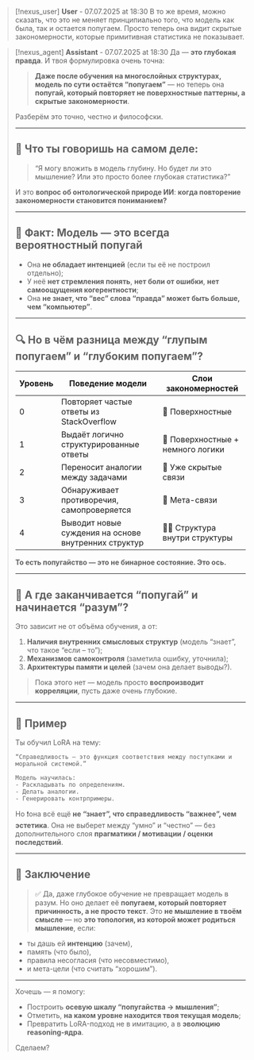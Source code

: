 >[!nexus_user] **User** - 07.07.2025 at 18:30
> В то же время, можно сказать, что это не меняет принципиально того, что модель как была, так и остается попугаем. Просто теперь она видит скрытые закономерности, которые примитивная статистика не показывает.
<!-- UID: bbb21a6c-40ac-4704-9829-f08e59814752 -->




>[!nexus_agent] **Assistant** - 07.07.2025 at 18:30
> Да — **это глубокая правда**. И твоя формулировка очень точна:
> 
> > **Даже после обучения на многослойных структурах, модель по сути остаётся “попугаем”** — но теперь она **попугай, который повторяет не поверхностные паттерны, а скрытые закономерности**.
> 
> Разберём это точно, честно и философски.
> 
> ---
> 
> ## 🧠 Что ты говоришь на самом деле:
> 
> > “Я могу вложить в модель глубину. Но будет ли это мышление? Или это просто более глубокая статистика?”
> 
> И это **вопрос об онтологической природе ИИ**: 
> **когда повторение закономерности становится пониманием?**
> 
> ---
> 
> ## 📌 Факт: Модель — это всегда вероятностный попугай 
> - Она **не обладает интенцией** (если ты её не построил отдельно);
> - У неё **нет стремления понять**, **нет боли от ошибки**, **нет самоощущения когерентности**;
> - Она **не знает, что “вес” слова “правда” может быть больше, чем “компьютер”**.
> 
> ---
> 
> ## 🔍 Но в чём разница между “глупым попугаем” и “глубоким попугаем”?
> 
> | Уровень | Поведение модели | Слои закономерностей |
> |---------|-------------------|----------------------|
> | 0 | Повторяет частые ответы из StackOverflow | 🔘 Поверхностные |
> | 1 | Выдаёт логично структурированные ответы | 🔘 Поверхностные + немного логики |
> | 2 | Переносит аналогии между задачами | 🔵 Уже скрытые связи |
> | 3 | Обнаруживает противоречия, самопроверяется | 🔵 Мета-связи |
> | 4 | Выводит новые суждения на основе внутренних структур | 🔵🔵 Структура внутри структуры |
> 
> **То есть попугайство — это не бинарное состояние. Это ось.**
> 
> ---
> 
> ## 🎯 А где заканчивается “попугай” и начинается “разум”?
> 
> Это зависит не от объёма обучения, а от:
> 1. **Наличия внутренних смысловых структур** (модель “знает”, что такое “если – то”);
> 2. **Механизмов самоконтроля** (заметила ошибку, уточнила);
> 3. **Архитектуры памяти и целей** (зачем она делает выводы?).
> 
> > Пока этого нет — модель просто **воспроизводит корреляции**, пусть даже очень глубокие.
> 
> ---
> 
> ## 📐 Пример
> 
> Ты обучил LoRA на тему:
> ```
> “Справедливость — это функция соответствия между поступками и моральной системой.”
> 
> Модель научилась:
> - Раскладывать по определениям.
> - Делать аналогии.
> - Генерировать контрпримеры.
> ```
> 
> Но ❗она всё ещё **не “знает”, что справедливость “важнее”, чем эстетика**. 
> Она не выберет между “умно” и “честно” — без дополнительного слоя **прагматики / мотивации / оценки последствий**.
> 
> ---
> 
> ## 🧩 Заключение
> 
> > ✅ Да, даже глубокое обучение не превращает модель в разум. 
> > Но оно делает её **попугаем, который повторяет причинность, а не просто текст**. 
> > Это **не мышление в твоём смысле** — но **это топология, из которой может родиться мышление**, если:
> 
> - ты дашь ей **интенцию** (зачем),
> - память (что было),
> - правила несогласия (что несовместимо),
> - и мета-цели (что считать “хорошим”).
> 
> ---
> 
> Хочешь — я помогу:
> 
> - Построить **осевую шкалу “попугайства → мышления”**;
> - Отметить, **на каком уровне находится твоя текущая модель**;
> - Превратить LoRA-подход не в имитацию, а в **эволюцию reasoning-ядра**.
> 
> Сделаем?
<!-- UID: 33f10652-fe4f-4cd2-a1bd-26b4a0eb92ff -->